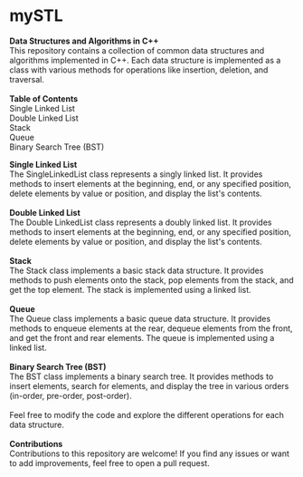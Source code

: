 # mySTL
**Data Structures and Algorithms in C++**
<br>
This repository contains a collection of common data structures and algorithms implemented in C++. Each data structure is implemented as a class with various methods for operations like insertion, deletion, and traversal.
<br>
<br>
**Table of Contents**
<br>
Single Linked List
<br>
Double Linked List
<br>
Stack
<br>
Queue
<br>
Binary Search Tree (BST)
<br>

**Single Linked List**
<br>
The SingleLinkedList class represents a singly linked list. It provides methods to insert elements at the beginning, end, or any specified position, delete elements by value or position, and display the list's contents.
<br>
<br>
**Double Linked List**
<br>
The Double LinkedList class represents a doubly linked list. It provides methods to insert elements at the beginning, end, or any specified position, delete elements by value or position, and display the list's contents.
<br>
<br>
**Stack**
<br>
The Stack class implements a basic stack data structure. It provides methods to push elements onto the stack, pop elements from the stack, and get the top element. The stack is implemented using a linked list.
<br>
<br>
**Queue**
<br>
The Queue class implements a basic queue data structure. It provides methods to enqueue elements at the rear, dequeue elements from the front, and get the front and rear elements. The queue is implemented using a linked list.
<br>
<br>
**Binary Search Tree (BST)**
<br>
The BST class implements a binary search tree. It provides methods to insert elements, search for elements, and display the tree in various orders (in-order, pre-order, post-order).
<br>
<br>
Feel free to modify the code and explore the different operations for each data structure.
<br>
<br>
**Contributions**
<br>
Contributions to this repository are welcome! If you find any issues or want to add improvements, feel free to open a pull request.
